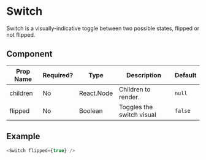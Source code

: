 # Switch 
Switch is a visually-indicative toggle between two possible states, flipped or not flipped.

## Component

| Prop Name  | Required?  | Type            | Description                          | Default |
| ---------- | ---------- | --------------- | ------------------------------------ | ------- |
| children   | No         | React.Node      | Children to render.                  | `null`  |
| flipped    | No         | Boolean         | Toggles the switch visual            | `false` |

## Example
```javascript
<Switch flipped={true} />
```
